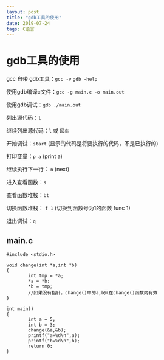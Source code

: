 ```yaml
---
layout: post
title: "gdb工具的使用"
date: 2019-07-24 
tags: C语言  
---
```

# gdb工具的使用

gcc 自带 gdb工具：`gcc -v`	`gdb -help`

使用gdb编译c文件：`gcc -g main.c -o main.out`

使用gdb调试：`gdb ./main.out`



列出源代码：`l`

继续列出源代码：`l` 或 `回车`

开始调试：`start` (显示的代码是将要执行的代码，不是已执行的)

打印变量：`p a` (print a)

继续执行下一行： `n` (next)

进入查看函数：`s`

查看函数堆栈：`bt`

切换函数堆栈： `f 1` (切换到函数号为1的函数  func 1)

退出调试：`q`



## main.c

```
#include <stdio.h>

void change(int *a,int *b)
{
        int tmp = *a;
        *a = *b;
        *b = tmp;
        //如果没有指针，change()中的a,b只在change()函数内有效
}

int main()
{
        int a = 5;
        int b = 3;
        change(&a,&b);
        printf("a=%d\n",a);
        printf("b=%d\n",b);
        return 0;
}
```

